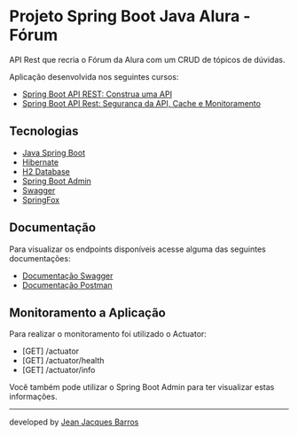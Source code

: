 # Projeto Spring Boot Java Alura - Fórum

API Rest que recria o Fórum da Alura com um CRUD de tópicos de dúvidas.

Aplicação desenvolvida nos seguintes cursos:

- [Spring Boot API REST: Construa uma API](https://cursos.alura.com.br/course/spring-boot-api-rest)
- [Spring Boot API Rest: Segurança da API, Cache e Monitoramento](https://cursos.alura.com.br/course/spring-boot-seguranca-cache-monitoramento)

## Tecnologias

- [Java Spring Boot](https://spring.io/projects/spring-boot)
- [Hibernate](https://hibernate.org/)
- [H2 Database](https://www.h2database.com/)
- [Spring Boot Admin](https://github.com/codecentric/spring-boot-admin)
- [Swagger](https://swagger.io/)
- [SpringFox](https://springfox.github.io/springfox/)

## Documentação

Para visualizar os endpoints disponíveis acesse alguma das seguintes documentações:

- [Documentação Swagger](http://localhost:8080/swagger-ui.html)
- [Documentação Postman](postman/Curso%20Alura%20Spring.postman_collection.json)

## Monitoramento a Aplicação

Para realizar o monitoramento foi utilizado o Actuator:

- [GET] /actuator
- [GET] /actuator/health
- [GET] /actuator/info

Você também pode utilizar o Spring Boot Admin para ter visualizar estas informações.

--- 
developed by [Jean Jacques Barros](https://github.com/jjeanjacques10)
